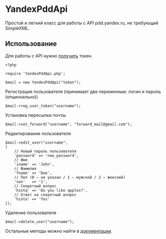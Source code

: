 YandexPddApi
============

Простой и легкий класс для работы с API pdd.yandex.ru, не требующий SimpleXML.

Использование
------

Для работы с API нужно [получить](https://pddimp.yandex.ru/get_token.xml?domain_name=example.com) токен.

```
<?php

require 'YandexPddApi.php';

$mail = new YandexPddApi("token");
```

Регистрация пользователя (принимает две переменные: логин и пароль (опционально))

`$mail->reg_user_token("username");`

Установка пересылки почты

`$mail->set_forward("username", "forward_mail@gmail.com");`

Редактирование пользователя

```
$mail->edit_user("username",
[
	// Новый пароль пользователя
	'password' => 'new_password',
	// Имя
	'iname' => 'John',
	// Фамилия
	'fname' => 'Doe',
	// Пол (0 — не указан / 1 — мужской / 2 — женский)
	'sex'	=> '1',
	// Секретный вопрос
	'hintq' => 'Do you like apples?',
	// Ответ на секретный вопрос
	'hinta' => 'Yes'
]);
```

Удаление пользователя

`$mail->delete_user("username");`

Остальные методы можно найти в [документации](http://api.yandex.ru/pdd/doc/concepts/general.xml).
